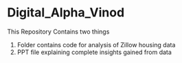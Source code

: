 # Digital_Alpha_Vinod
This Repository Contains two things
1. Folder contains code for analysis of Zillow housing data
2. PPT file explaining complete insights gained from data
